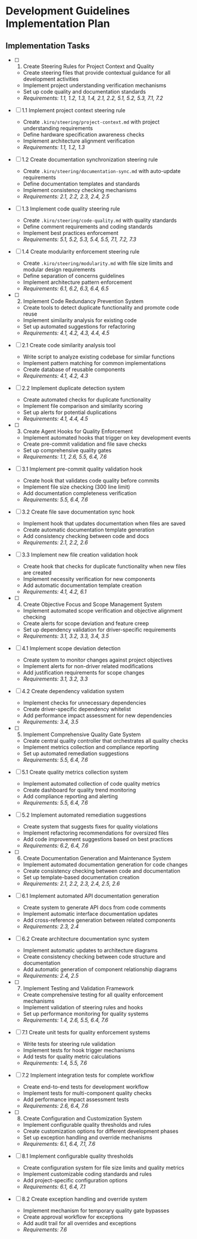 # Development Guidelines Implementation Plan

## Implementation Tasks

- [ ] 1. Create Steering Rules for Project Context and Quality
  - Create steering files that provide contextual guidance for all development activities
  - Implement project understanding verification mechanisms
  - Set up code quality and documentation standards
  - _Requirements: 1.1, 1.2, 1.3, 1.4, 2.1, 2.2, 5.1, 5.2, 5.3, 7.1, 7.2_

- [ ] 1.1 Implement project context steering rule
  - Create `.kiro/steering/project-context.md` with project understanding requirements
  - Define hardware specification awareness checks
  - Implement architecture alignment verification
  - _Requirements: 1.1, 1.2, 1.3_

- [ ] 1.2 Create documentation synchronization steering rule
  - Create `.kiro/steering/documentation-sync.md` with auto-update requirements
  - Define documentation templates and standards
  - Implement consistency checking mechanisms
  - _Requirements: 2.1, 2.2, 2.3, 2.4, 2.5_

- [ ] 1.3 Implement code quality steering rule
  - Create `.kiro/steering/code-quality.md` with quality standards
  - Define comment requirements and coding standards
  - Implement best practices enforcement
  - _Requirements: 5.1, 5.2, 5.3, 5.4, 5.5, 7.1, 7.2, 7.3_

- [ ] 1.4 Create modularity enforcement steering rule
  - Create `.kiro/steering/modularity.md` with file size limits and modular design requirements
  - Define separation of concerns guidelines
  - Implement architecture pattern enforcement
  - _Requirements: 6.1, 6.2, 6.3, 6.4, 6.5_

- [ ] 2. Implement Code Redundancy Prevention System
  - Create tools to detect duplicate functionality and promote code reuse
  - Implement similarity analysis for existing code
  - Set up automated suggestions for refactoring
  - _Requirements: 4.1, 4.2, 4.3, 4.4, 4.5_

- [ ] 2.1 Create code similarity analysis tool
  - Write script to analyze existing codebase for similar functions
  - Implement pattern matching for common implementations
  - Create database of reusable components
  - _Requirements: 4.1, 4.2, 4.3_

- [ ] 2.2 Implement duplicate detection system
  - Create automated checks for duplicate functionality
  - Implement file comparison and similarity scoring
  - Set up alerts for potential duplications
  - _Requirements: 4.1, 4.4, 4.5_

- [ ] 3. Create Agent Hooks for Quality Enforcement
  - Implement automated hooks that trigger on key development events
  - Create pre-commit validation and file save checks
  - Set up comprehensive quality gates
  - _Requirements: 1.1, 2.6, 5.5, 6.4, 7.6_

- [ ] 3.1 Implement pre-commit quality validation hook
  - Create hook that validates code quality before commits
  - Implement file size checking (300 line limit)
  - Add documentation completeness verification
  - _Requirements: 5.5, 6.4, 7.6_

- [ ] 3.2 Create file save documentation sync hook
  - Implement hook that updates documentation when files are saved
  - Create automatic documentation template generation
  - Add consistency checking between code and docs
  - _Requirements: 2.1, 2.2, 2.6_

- [ ] 3.3 Implement new file creation validation hook
  - Create hook that checks for duplicate functionality when new files are created
  - Implement necessity verification for new components
  - Add automatic documentation template creation
  - _Requirements: 4.1, 4.2, 6.1_

- [ ] 4. Create Objective Focus and Scope Management System
  - Implement automated scope verification and objective alignment checking
  - Create alerts for scope deviation and feature creep
  - Set up dependency validation for driver-specific requirements
  - _Requirements: 3.1, 3.2, 3.3, 3.4, 3.5_

- [ ] 4.1 Implement scope deviation detection
  - Create system to monitor changes against project objectives
  - Implement alerts for non-driver related modifications
  - Add justification requirements for scope changes
  - _Requirements: 3.1, 3.2, 3.3_

- [ ] 4.2 Create dependency validation system
  - Implement checks for unnecessary dependencies
  - Create driver-specific dependency whitelist
  - Add performance impact assessment for new dependencies
  - _Requirements: 3.4, 3.5_

- [ ] 5. Implement Comprehensive Quality Gate System
  - Create central quality controller that orchestrates all quality checks
  - Implement metrics collection and compliance reporting
  - Set up automated remediation suggestions
  - _Requirements: 5.5, 6.4, 7.6_

- [ ] 5.1 Create quality metrics collection system
  - Implement automated collection of code quality metrics
  - Create dashboard for quality trend monitoring
  - Add compliance reporting and alerting
  - _Requirements: 5.5, 6.4, 7.6_

- [ ] 5.2 Implement automated remediation suggestions
  - Create system that suggests fixes for quality violations
  - Implement refactoring recommendations for oversized files
  - Add code improvement suggestions based on best practices
  - _Requirements: 6.2, 6.4, 7.6_

- [ ] 6. Create Documentation Generation and Maintenance System
  - Implement automated documentation generation for code changes
  - Create consistency checking between code and documentation
  - Set up template-based documentation creation
  - _Requirements: 2.1, 2.2, 2.3, 2.4, 2.5, 2.6_

- [ ] 6.1 Implement automated API documentation generation
  - Create system to generate API docs from code comments
  - Implement automatic interface documentation updates
  - Add cross-reference generation between related components
  - _Requirements: 2.3, 2.4_

- [ ] 6.2 Create architecture documentation sync system
  - Implement automatic updates to architecture diagrams
  - Create consistency checking between code structure and documentation
  - Add automatic generation of component relationship diagrams
  - _Requirements: 2.4, 2.5_

- [ ] 7. Implement Testing and Validation Framework
  - Create comprehensive testing for all quality enforcement mechanisms
  - Implement validation of steering rules and hooks
  - Set up performance monitoring for quality systems
  - _Requirements: 1.4, 2.6, 5.5, 6.4, 7.6_

- [ ] 7.1 Create unit tests for quality enforcement systems
  - Write tests for steering rule validation
  - Implement tests for hook trigger mechanisms
  - Add tests for quality metric calculations
  - _Requirements: 1.4, 5.5, 7.6_

- [ ] 7.2 Implement integration tests for complete workflow
  - Create end-to-end tests for development workflow
  - Implement tests for multi-component quality checks
  - Add performance impact assessment tests
  - _Requirements: 2.6, 6.4, 7.6_

- [ ] 8. Create Configuration and Customization System
  - Implement configurable quality thresholds and rules
  - Create customization options for different development phases
  - Set up exception handling and override mechanisms
  - _Requirements: 6.1, 6.4, 7.1, 7.6_

- [ ] 8.1 Implement configurable quality thresholds
  - Create configuration system for file size limits and quality metrics
  - Implement customizable coding standards and rules
  - Add project-specific configuration options
  - _Requirements: 6.1, 6.4, 7.1_

- [ ] 8.2 Create exception handling and override system
  - Implement mechanism for temporary quality gate bypasses
  - Create approval workflow for exceptions
  - Add audit trail for all overrides and exceptions
  - _Requirements: 7.6_